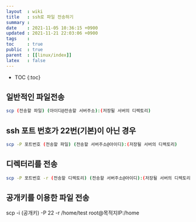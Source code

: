 ```yaml
---
layout  : wiki
title   : ssh로 파일 전송하기
summary : 
date    : 2021-11-05 10:36:15 +0900
updated : 2021-11-21 22:03:06 +0900
tags    : 
toc     : true
public  : true
parent  : [[linux/index]]
latex   : false
---
```

* TOC
{:toc}

## 일반적인 파일전송
```sh
scp (전송할 파일) (아이디@전송할 서버주소):(저장될 서버의 디렉토리)
```

## ssh 포트 번호가 22번(기본)이 아닌 경우
```sh
scp -P 포트번호 (전송할 파일) (전송할 서버주소@아이디):(저장될 서버의 디렉토리)
```

## 디렉터리를 전송
```sh
scp -P 포트번호 -r (전송할 디렉토리) (전송할 서버주소@아이디):(저장될 서버의 디렉토리)
```

## 공개키를 이용한 파일 전송
scp -i (공개키) -P 22 -r /home/test root@목적지IP:/home
